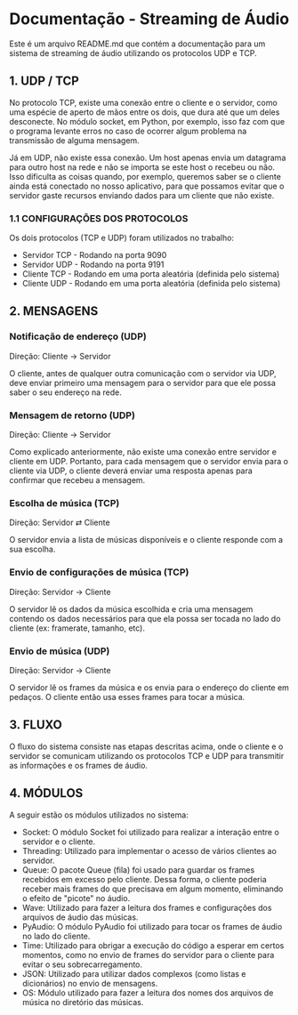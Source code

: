 # Documentação - Streaming de Áudio

Este é um arquivo README.md que contém a documentação para um sistema de streaming de áudio utilizando os protocolos UDP e TCP.

## 1. UDP / TCP

No protocolo TCP, existe uma conexão entre o cliente e o servidor, como uma espécie de aperto de mãos entre os dois, que dura até que um deles desconecte. No módulo socket, em Python, por exemplo, isso faz com que o programa levante erros no caso de ocorrer algum problema na transmissão de alguma mensagem.

Já em UDP, não existe essa conexão. Um host apenas envia um datagrama para outro host na rede e não se importa se este host o recebeu ou não. Isso dificulta as coisas quando, por exemplo, queremos saber se o cliente ainda está conectado no nosso aplicativo, para que possamos evitar que o servidor gaste recursos enviando dados para um cliente que não existe.

### 1.1 CONFIGURAÇÕES DOS PROTOCOLOS

Os dois protocolos (TCP e UDP) foram utilizados no trabalho:

- Servidor TCP - Rodando na porta 9090
- Servidor UDP - Rodando na porta 9191
- Cliente TCP - Rodando em uma porta aleatória (definida pelo sistema)
- Cliente UDP - Rodando em uma porta aleatória (definida pelo sistema)

## 2. MENSAGENS

### Notificação de endereço (UDP)

Direção: Cliente → Servidor

O cliente, antes de qualquer outra comunicação com o servidor via UDP, deve enviar primeiro uma mensagem para o servidor para que ele possa saber o seu endereço na rede.

### Mensagem de retorno (UDP)

Direção: Cliente → Servidor

Como explicado anteriormente, não existe uma conexão entre servidor e cliente em UDP. Portanto, para cada mensagem que o servidor envia para o cliente via UDP, o cliente deverá enviar uma resposta apenas para confirmar que recebeu a mensagem.

### Escolha de música (TCP)

Direção: Servidor ⇄ Cliente

O servidor envia a lista de músicas disponíveis e o cliente responde com a sua escolha.

### Envio de configurações de música (TCP)

Direção: Servidor → Cliente

O servidor lê os dados da música escolhida e cria uma mensagem contendo os dados necessários para que ela possa ser tocada no lado do cliente (ex: framerate, tamanho, etc).

### Envio de música (UDP)

Direção: Servidor → Cliente

O servidor lê os frames da música e os envia para o endereço do cliente em pedaços. O cliente então usa esses frames para tocar a música.

## 3. FLUXO

O fluxo do sistema consiste nas etapas descritas acima, onde o cliente e o servidor se comunicam utilizando os protocolos TCP e UDP para transmitir as informações e os frames de áudio.

## 4. MÓDULOS

A seguir estão os módulos utilizados no sistema:

- Socket: O módulo Socket foi utilizado para realizar a interação entre o servidor e o cliente.
- Threading: Utilizado para implementar o acesso de vários clientes ao servidor.
- Queue: O pacote Queue (fila) foi usado para guardar os frames recebidos em excesso pelo cliente. Dessa forma, o cliente poderia receber mais frames do que precisava em algum momento, eliminando o efeito de "picote" no áudio.
- Wave: Utilizado para fazer a leitura dos frames e configurações dos arquivos de áudio das músicas.
- PyAudio: O módulo PyAudio foi utilizado para tocar os frames de áudio no lado do cliente.
- Time: Utilizado para obrigar a execução do código a esperar em certos momentos, como no envio de frames do servidor para o cliente para evitar o seu sobrecarregamento.
- JSON: Utilizado para utilizar dados complexos (como listas e dicionários) no envio de mensagens.
- OS: Módulo utilizado para fazer a leitura dos nomes dos arquivos de música no diretório das músicas.
